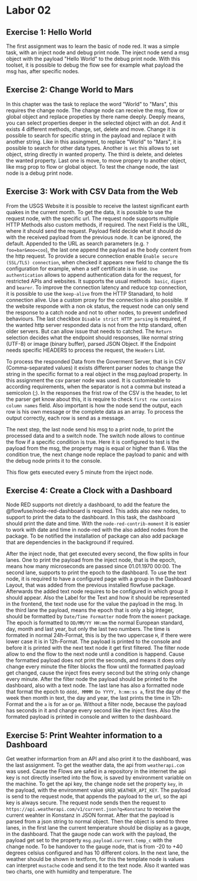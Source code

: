 # Labor 02

## Exercise 1: Hello World

The first assignment was to learn the basic of node red. It was a simple task, with an inject node and debug print node. The inject node send a msg object with the payload "Hello World" to the debug print node. With this toolset, it is possible to debug the flow see for example what payload the msg has, after specific nodes.

## Exercise 2: Change World to Mars

In this chapter was the task to replace the word "World" to "Mars", this requires the change node. The change node can receive the msg, flow or global object and replace propeties by there name deeply. Deeply means, you can select properties deeper in the selected object with an dot. And it exists 4 different methods, change, set, delete and move. Change it is possible to search for specific string in the payload and replace it with another string. Like in this assingment, to replace "World" to "Mars", it is possible to search for other data types. Another is `set` this allows to set object, string directly in wanted property. The third is delete, and deletes the wanted property. Last one is move, to move propery to another object, like msg prop to flow or global object. To test the change node, the last node is a debug print node.

## Exercise 3: Work with CSV Data from the Web

From the USGS Website it is possible to receive the lastest significant earth quakes in the current month. To get the data, it is possible to use the request node, with the specific url. The request node supports multiple HTTP Methods also custom methods, if required. The next Field is the URL, where it should send the request. Payload field decide what it should do with the received payload from the previous node. It can be ignored, the default. Appended to the URL as search parameters (e.g. `?foo=bar&moo=coo`), the last one append the payload as the body content from the http request. To provide a secure connection enable `Enable secure (SSL/TLS) connection`, when checked it appears new field to change the tls configuration for example, when a self certificate is in use. `Use authentication` allows to append authentication data for the request, for restricted APIs and websites. It supports the usual methods ` basic`, `digest` and `bearer`. To improve the connection latency and reduce tcp connection, it is possible to use the `keep-alive` from the HTTP Stanadard, to hold connection alive. Use a custom proxy for the connection is also possible. If the website responde with a non ok status, the request node can only send the response to a catch node and not to other nodes, to prevent undefined behaviours. The last checkbox `Disable strict HTTP parsing` is required, if the wanted http server responded data is not from the http standard, often older servers. But can allow issue that needs to catched. The `Return` selection decides what the endpoint should responses, like normal string (UTF-8) or image (binary buffer), parsed JSON Object. If the Endpoint needs specific HEADERS to process the request, the `Headers` List.

To process the responded Data from the Goverment Server, that is in CSV (Comma-separated values) it exists different parser nodes to change the string in the specific format to a real object in the msg.payload property. In this assignment the csv parser node was used. It is customieable to according requirements, when the separator is not a comma but instead a semicolon (;). In the responses the frist row of the CSV is the header, to let the parser get know about this, it is require to check `first row contains column names` field. Also important is how the node send the output, each row is his own message or the complete data as an array. To process the output correctly, each row is send as a message.

The next step, the last node send his msg to a print node, to print the processed data and to a switch node. The switch node allows to continue the flow if a specific condition is true. Here it is configured to test is the payload from the msg, the property mag is equal or higher than 6. Was the condition true, the next change node replace the payload to panic and with the debug node prints it to the console.

This flow gets executed every 5 minute from the inject node.

## Exercise 4: Create a Clock with a Dashboard

Node RED supports not diretcly a dashboard, to add the feature the @flowfuse/node-red-dashboard is required. This adds also new nodes, to support to print the data to the dashboard. In this task, the dashboard should print the date and time. With the `node-red-contrib-moment` it is easier to work with date and time in node-red with the also added nodes from the package. To be notified the installation of package can also add package that are dependencies in the background if required. 

After the inject node, that get executed every second, the flow splits in four lanes. One to print the payload from the inject node, that is the epoch, means how many microseconds are passed since 01.01.1970 00:00. The second lane, supports to print the epoch to the dashboard. To use the text node, it is required to have a configured page with a group in the Dashboard Layout, that was added from the previous installed flowfuse package. Afterwards the added text node requires to be configured in which group it should appear. Also the Label for the Text and how it should be represented in the frontend, the text node use for the value the payload in the msg. In the third lane the payload, means the epoch that is only a big integer, should be formatted by `Date/Time Formatter` node from the `moment` package. The epoch is formatted to `DD/MM/YY HH:mm` the normal European standard, day, month and last year, but only the last two numbers. The time is formated in normal 24h-Format, this is by the two uppercase `H`, if there were lower case it is in 12h-Format. The payload is printed to the console and before it is printed with the next text node it get first filtered. The filter node allow to end the flow to the next node until a condition is happend. Cause the formatted payload does not print the seconds, and means it does only change every minute the filter blocks the flow until the formatted payload get changed, cause the inject fires every second but the string only change every minute. After the filter node the payload should be printed to the dashboard, also with a text node. The last lane has also a formatted node that format the epoch to `dddd, MMMM Do YYYY, h:mm:ss a`, first the day of the week then month in text, the day and year, the last prints the time in 12h-Format and the `a` is for `am` or `pm`. Without a filter node, because the payload has seconds in it and change every second like the inject fires. Also the formated payload is printed in console and written to the dashboard.

## Exercise 5: Print Weahter information to a Dashboard

Get weather informartion from an API and also print it to the dashboard, was the last assignment. To get the weather data, the api from `weatherapi.com` was used. Cause the Flows are safed in a repository in the internet the api key is not directly inserted into the flow, is saved by environment variable on the machine. To get the api key, the change node set the property `key`, in the payload, with the environment value `$RED_WEATHER_API_KEY`. The payload is send to the request node, that appends the payload to the url, so the api key is always secure. The request node sends then the request to `https://api.weatherapi.com/v1/current.json?q=Konstanz` to receive the current weahter in Konstanz in JSON format. After that the payload is parsed from a json string to normal object. Then the object is send to three lanes, in the first lane the current temperature should be display as a gauge, in the dashboard. That the gauge node can work with the payload, the payload get set to the property `msg.payload.current.temp_c` with the change node. To be handover to the gauge node, that is from -20 to +40 degrees celsius configured and has 10 different colors. In the next lane, the weather should be shown in textform, for this the template node is values can interpret `mustache` code and send it to the text node. Also it wanted was two charts, one with humidity and temperature. The 
